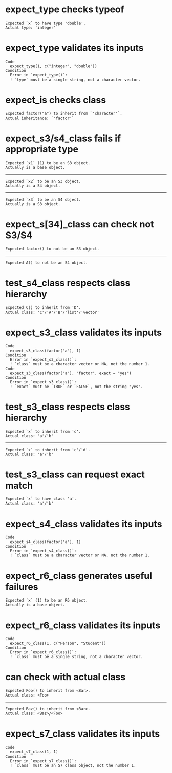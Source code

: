 # expect_type checks typeof

    Expected `x` to have type 'double'.
    Actual type: 'integer'

# expect_type validates its inputs

    Code
      expect_type(1, c("integer", "double"))
    Condition
      Error in `expect_type()`:
      ! `type` must be a single string, not a character vector.

# expect_is checks class

    Expected factor("a") to inherit from `'character'`.
    Actual inheritance: `'factor'`

# expect_s3/s4_class fails if appropriate type

    Expected `x1` (1) to be an S3 object.
    Actually is a base object.

---

    Expected `x2` to be an S3 object.
    Actually is a S4 object.

---

    Expected `x3` to be an S4 object.
    Actually is a S3 object.

# expect_s[34]_class can check not S3/S4

    Expected factor() to not be an S3 object.

---

    Expected A() to not be an S4 object.

# test_s4_class respects class hierarchy

    Expected C() to inherit from 'D'.
    Actual class: 'C'/'A'/'B'/'list'/'vector'

# expect_s3_class validates its inputs

    Code
      expect_s3_class(factor("a"), 1)
    Condition
      Error in `expect_s3_class()`:
      ! `class` must be a character vector or NA, not the number 1.
    Code
      expect_s3_class(factor("a"), "factor", exact = "yes")
    Condition
      Error in `expect_s3_class()`:
      ! `exact` must be `TRUE` or `FALSE`, not the string "yes".

# test_s3_class respects class hierarchy

    Expected `x` to inherit from 'c'.
    Actual class: 'a'/'b'

---

    Expected `x` to inherit from 'c'/'d'.
    Actual class: 'a'/'b'

# test_s3_class can request exact match

    Expected `x` to have class 'a'.
    Actual class: 'a'/'b'

# expect_s4_class validates its inputs

    Code
      expect_s4_class(factor("a"), 1)
    Condition
      Error in `expect_s4_class()`:
      ! `class` must be a character vector or NA, not the number 1.

# expect_r6_class generates useful failures

    Expected `x` (1) to be an R6 object.
    Actually is a base object.

# expect_r6_class validates its inputs

    Code
      expect_r6_class(1, c("Person", "Student"))
    Condition
      Error in `expect_r6_class()`:
      ! `class` must be a single string, not a character vector.

# can check with actual class

    Expected Foo() to inherit from <Bar>.
    Actual class: <Foo>

---

    Expected Baz() to inherit from <Bar>.
    Actual class: <Baz>/<Foo>

# expect_s7_class validates its inputs

    Code
      expect_s7_class(1, 1)
    Condition
      Error in `expect_s7_class()`:
      ! `class` must be an S7 class object, not the number 1.

